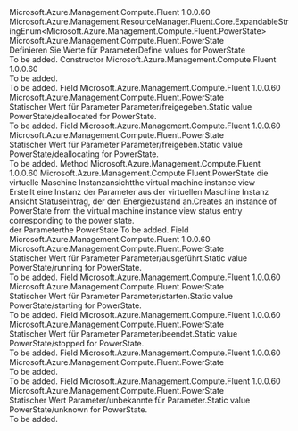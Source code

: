 <Type Name="PowerState" FullName="Microsoft.Azure.Management.Compute.Fluent.PowerState">
  <TypeSignature Language="C#" Value="public class PowerState : Microsoft.Azure.Management.ResourceManager.Fluent.Core.ExpandableStringEnum&lt;Microsoft.Azure.Management.Compute.Fluent.PowerState&gt;" />
  <TypeSignature Language="ILAsm" Value=".class public auto ansi beforefieldinit PowerState extends Microsoft.Azure.Management.ResourceManager.Fluent.Core.ExpandableStringEnum`1&lt;class Microsoft.Azure.Management.Compute.Fluent.PowerState&gt;" />
  <TypeSignature Language="DocId" Value="T:Microsoft.Azure.Management.Compute.Fluent.PowerState" />
  <TypeSignature Language="VB.NET" Value="Public Class PowerState&#xA;Inherits ExpandableStringEnum(Of PowerState)" />
  <TypeSignature Language="F#" Value="type PowerState = class&#xA;    inherit ExpandableStringEnum&lt;PowerState&gt;" />
  <AssemblyInfo>
    <AssemblyName>Microsoft.Azure.Management.Compute.Fluent</AssemblyName>
    <AssemblyVersion>1.0.0.60</AssemblyVersion>
  </AssemblyInfo>
  <Base>
    <BaseTypeName>Microsoft.Azure.Management.ResourceManager.Fluent.Core.ExpandableStringEnum&lt;Microsoft.Azure.Management.Compute.Fluent.PowerState&gt;</BaseTypeName>
    <BaseTypeArguments>
      <BaseTypeArgument TypeParamName="!0">Microsoft.Azure.Management.Compute.Fluent.PowerState</BaseTypeArgument>
    </BaseTypeArguments>
  </Base>
  <Interfaces />
  <Docs>
    <summary>
            <span data-ttu-id="6b721-101">Definieren Sie Werte für Parameter</span><span class="sxs-lookup"><span data-stu-id="6b721-101">Define values for PowerState</span></span>
            </summary>
    <remarks>To be added.</remarks>
  </Docs>
  <Members>
    <Member MemberName=".ctor">
      <MemberSignature Language="C#" Value="public PowerState ();" />
      <MemberSignature Language="ILAsm" Value=".method public hidebysig specialname rtspecialname instance void .ctor() cil managed" />
      <MemberSignature Language="DocId" Value="M:Microsoft.Azure.Management.Compute.Fluent.PowerState.#ctor" />
      <MemberSignature Language="VB.NET" Value="Public Sub New ()" />
      <MemberType>Constructor</MemberType>
      <AssemblyInfo>
        <AssemblyName>Microsoft.Azure.Management.Compute.Fluent</AssemblyName>
        <AssemblyVersion>1.0.0.60</AssemblyVersion>
      </AssemblyInfo>
      <Parameters />
      <Docs>
        <summary>To be added.</summary>
        <remarks>To be added.</remarks>
      </Docs>
    </Member>
    <Member MemberName="Deallocated">
      <MemberSignature Language="C#" Value="public static readonly Microsoft.Azure.Management.Compute.Fluent.PowerState Deallocated;" />
      <MemberSignature Language="ILAsm" Value=".field public static initonly class Microsoft.Azure.Management.Compute.Fluent.PowerState Deallocated" />
      <MemberSignature Language="DocId" Value="F:Microsoft.Azure.Management.Compute.Fluent.PowerState.Deallocated" />
      <MemberSignature Language="VB.NET" Value="Public Shared ReadOnly Deallocated As PowerState " />
      <MemberSignature Language="F#" Value=" staticval mutable Deallocated : Microsoft.Azure.Management.Compute.Fluent.PowerState" Usage="Microsoft.Azure.Management.Compute.Fluent.PowerState.Deallocated" />
      <MemberType>Field</MemberType>
      <AssemblyInfo>
        <AssemblyName>Microsoft.Azure.Management.Compute.Fluent</AssemblyName>
        <AssemblyVersion>1.0.0.60</AssemblyVersion>
      </AssemblyInfo>
      <ReturnValue>
        <ReturnType>Microsoft.Azure.Management.Compute.Fluent.PowerState</ReturnType>
      </ReturnValue>
      <Docs>
        <summary>
            <span data-ttu-id="6b721-102">Statischer Wert für Parameter Parameter/freigegeben.</span><span class="sxs-lookup"><span data-stu-id="6b721-102">Static value PowerState/deallocated for PowerState.</span></span>
            </summary>
        <remarks>To be added.</remarks>
      </Docs>
    </Member>
    <Member MemberName="Deallocating">
      <MemberSignature Language="C#" Value="public static readonly Microsoft.Azure.Management.Compute.Fluent.PowerState Deallocating;" />
      <MemberSignature Language="ILAsm" Value=".field public static initonly class Microsoft.Azure.Management.Compute.Fluent.PowerState Deallocating" />
      <MemberSignature Language="DocId" Value="F:Microsoft.Azure.Management.Compute.Fluent.PowerState.Deallocating" />
      <MemberSignature Language="VB.NET" Value="Public Shared ReadOnly Deallocating As PowerState " />
      <MemberSignature Language="F#" Value=" staticval mutable Deallocating : Microsoft.Azure.Management.Compute.Fluent.PowerState" Usage="Microsoft.Azure.Management.Compute.Fluent.PowerState.Deallocating" />
      <MemberType>Field</MemberType>
      <AssemblyInfo>
        <AssemblyName>Microsoft.Azure.Management.Compute.Fluent</AssemblyName>
        <AssemblyVersion>1.0.0.60</AssemblyVersion>
      </AssemblyInfo>
      <ReturnValue>
        <ReturnType>Microsoft.Azure.Management.Compute.Fluent.PowerState</ReturnType>
      </ReturnValue>
      <Docs>
        <summary>
            <span data-ttu-id="6b721-103">Statischer Wert für Parameter Parameter/freigeben.</span><span class="sxs-lookup"><span data-stu-id="6b721-103">Static value PowerState/deallocating for PowerState.</span></span>
            </summary>
        <remarks>To be added.</remarks>
      </Docs>
    </Member>
    <Member MemberName="FromInstanceView">
      <MemberSignature Language="C#" Value="public static Microsoft.Azure.Management.Compute.Fluent.PowerState FromInstanceView (Microsoft.Azure.Management.Compute.Fluent.Models.VirtualMachineInstanceView virtualMachineInstanceView);" />
      <MemberSignature Language="ILAsm" Value=".method public static hidebysig class Microsoft.Azure.Management.Compute.Fluent.PowerState FromInstanceView(class Microsoft.Azure.Management.Compute.Fluent.Models.VirtualMachineInstanceView virtualMachineInstanceView) cil managed" />
      <MemberSignature Language="DocId" Value="M:Microsoft.Azure.Management.Compute.Fluent.PowerState.FromInstanceView(Microsoft.Azure.Management.Compute.Fluent.Models.VirtualMachineInstanceView)" />
      <MemberSignature Language="F#" Value="static member FromInstanceView : Microsoft.Azure.Management.Compute.Fluent.Models.VirtualMachineInstanceView -&gt; Microsoft.Azure.Management.Compute.Fluent.PowerState" Usage="Microsoft.Azure.Management.Compute.Fluent.PowerState.FromInstanceView virtualMachineInstanceView" />
      <MemberType>Method</MemberType>
      <AssemblyInfo>
        <AssemblyName>Microsoft.Azure.Management.Compute.Fluent</AssemblyName>
        <AssemblyVersion>1.0.0.60</AssemblyVersion>
      </AssemblyInfo>
      <ReturnValue>
        <ReturnType>Microsoft.Azure.Management.Compute.Fluent.PowerState</ReturnType>
      </ReturnValue>
      <Parameters>
        <Parameter Name="virtualMachineInstanceView" Type="Microsoft.Azure.Management.Compute.Fluent.Models.VirtualMachineInstanceView" />
      </Parameters>
      <Docs>
        <param name="virtualMachineInstanceView"><span data-ttu-id="6b721-104">die virtuelle Maschine Instanzansicht</span><span class="sxs-lookup"><span data-stu-id="6b721-104">the virtual machine instance view</span></span></param>
        <summary>
            <span data-ttu-id="6b721-105">Erstellt eine Instanz der Parameter aus der virtuellen Maschine Instanz Ansicht Statuseintrag, der den Energiezustand an.</span><span class="sxs-lookup"><span data-stu-id="6b721-105">Creates an instance of PowerState from the virtual machine instance view status entry corresponding to the power state.</span></span>
            </summary>
        <returns><span data-ttu-id="6b721-106">der Parameter</span><span class="sxs-lookup"><span data-stu-id="6b721-106">the PowerState</span></span></returns>
        <remarks>To be added.</remarks>
      </Docs>
    </Member>
    <Member MemberName="Running">
      <MemberSignature Language="C#" Value="public static readonly Microsoft.Azure.Management.Compute.Fluent.PowerState Running;" />
      <MemberSignature Language="ILAsm" Value=".field public static initonly class Microsoft.Azure.Management.Compute.Fluent.PowerState Running" />
      <MemberSignature Language="DocId" Value="F:Microsoft.Azure.Management.Compute.Fluent.PowerState.Running" />
      <MemberSignature Language="VB.NET" Value="Public Shared ReadOnly Running As PowerState " />
      <MemberSignature Language="F#" Value=" staticval mutable Running : Microsoft.Azure.Management.Compute.Fluent.PowerState" Usage="Microsoft.Azure.Management.Compute.Fluent.PowerState.Running" />
      <MemberType>Field</MemberType>
      <AssemblyInfo>
        <AssemblyName>Microsoft.Azure.Management.Compute.Fluent</AssemblyName>
        <AssemblyVersion>1.0.0.60</AssemblyVersion>
      </AssemblyInfo>
      <ReturnValue>
        <ReturnType>Microsoft.Azure.Management.Compute.Fluent.PowerState</ReturnType>
      </ReturnValue>
      <Docs>
        <summary>
            <span data-ttu-id="6b721-107">Statischer Wert für Parameter Parameter/ausgeführt.</span><span class="sxs-lookup"><span data-stu-id="6b721-107">Static value PowerState/running for PowerState.</span></span>
            </summary>
        <remarks>To be added.</remarks>
      </Docs>
    </Member>
    <Member MemberName="Starting">
      <MemberSignature Language="C#" Value="public static readonly Microsoft.Azure.Management.Compute.Fluent.PowerState Starting;" />
      <MemberSignature Language="ILAsm" Value=".field public static initonly class Microsoft.Azure.Management.Compute.Fluent.PowerState Starting" />
      <MemberSignature Language="DocId" Value="F:Microsoft.Azure.Management.Compute.Fluent.PowerState.Starting" />
      <MemberSignature Language="VB.NET" Value="Public Shared ReadOnly Starting As PowerState " />
      <MemberSignature Language="F#" Value=" staticval mutable Starting : Microsoft.Azure.Management.Compute.Fluent.PowerState" Usage="Microsoft.Azure.Management.Compute.Fluent.PowerState.Starting" />
      <MemberType>Field</MemberType>
      <AssemblyInfo>
        <AssemblyName>Microsoft.Azure.Management.Compute.Fluent</AssemblyName>
        <AssemblyVersion>1.0.0.60</AssemblyVersion>
      </AssemblyInfo>
      <ReturnValue>
        <ReturnType>Microsoft.Azure.Management.Compute.Fluent.PowerState</ReturnType>
      </ReturnValue>
      <Docs>
        <summary>
            <span data-ttu-id="6b721-108">Statischer Wert für Parameter Parameter/starten.</span><span class="sxs-lookup"><span data-stu-id="6b721-108">Static value PowerState/starting for PowerState.</span></span>
            </summary>
        <remarks>To be added.</remarks>
      </Docs>
    </Member>
    <Member MemberName="Stopped">
      <MemberSignature Language="C#" Value="public static readonly Microsoft.Azure.Management.Compute.Fluent.PowerState Stopped;" />
      <MemberSignature Language="ILAsm" Value=".field public static initonly class Microsoft.Azure.Management.Compute.Fluent.PowerState Stopped" />
      <MemberSignature Language="DocId" Value="F:Microsoft.Azure.Management.Compute.Fluent.PowerState.Stopped" />
      <MemberSignature Language="VB.NET" Value="Public Shared ReadOnly Stopped As PowerState " />
      <MemberSignature Language="F#" Value=" staticval mutable Stopped : Microsoft.Azure.Management.Compute.Fluent.PowerState" Usage="Microsoft.Azure.Management.Compute.Fluent.PowerState.Stopped" />
      <MemberType>Field</MemberType>
      <AssemblyInfo>
        <AssemblyName>Microsoft.Azure.Management.Compute.Fluent</AssemblyName>
        <AssemblyVersion>1.0.0.60</AssemblyVersion>
      </AssemblyInfo>
      <ReturnValue>
        <ReturnType>Microsoft.Azure.Management.Compute.Fluent.PowerState</ReturnType>
      </ReturnValue>
      <Docs>
        <summary>
            <span data-ttu-id="6b721-109">Statischer Wert für Parameter Parameter/beendet.</span><span class="sxs-lookup"><span data-stu-id="6b721-109">Static value PowerState/stopped for PowerState.</span></span>
            </summary>
        <remarks>To be added.</remarks>
      </Docs>
    </Member>
    <Member MemberName="Stopping">
      <MemberSignature Language="C#" Value="public static readonly Microsoft.Azure.Management.Compute.Fluent.PowerState Stopping;" />
      <MemberSignature Language="ILAsm" Value=".field public static initonly class Microsoft.Azure.Management.Compute.Fluent.PowerState Stopping" />
      <MemberSignature Language="DocId" Value="F:Microsoft.Azure.Management.Compute.Fluent.PowerState.Stopping" />
      <MemberSignature Language="VB.NET" Value="Public Shared ReadOnly Stopping As PowerState " />
      <MemberSignature Language="F#" Value=" staticval mutable Stopping : Microsoft.Azure.Management.Compute.Fluent.PowerState" Usage="Microsoft.Azure.Management.Compute.Fluent.PowerState.Stopping" />
      <MemberType>Field</MemberType>
      <AssemblyInfo>
        <AssemblyName>Microsoft.Azure.Management.Compute.Fluent</AssemblyName>
        <AssemblyVersion>1.0.0.60</AssemblyVersion>
      </AssemblyInfo>
      <ReturnValue>
        <ReturnType>Microsoft.Azure.Management.Compute.Fluent.PowerState</ReturnType>
      </ReturnValue>
      <Docs>
        <summary>To be added.</summary>
        <remarks>To be added.</remarks>
      </Docs>
    </Member>
    <Member MemberName="Unknown">
      <MemberSignature Language="C#" Value="public static readonly Microsoft.Azure.Management.Compute.Fluent.PowerState Unknown;" />
      <MemberSignature Language="ILAsm" Value=".field public static initonly class Microsoft.Azure.Management.Compute.Fluent.PowerState Unknown" />
      <MemberSignature Language="DocId" Value="F:Microsoft.Azure.Management.Compute.Fluent.PowerState.Unknown" />
      <MemberSignature Language="VB.NET" Value="Public Shared ReadOnly Unknown As PowerState " />
      <MemberSignature Language="F#" Value=" staticval mutable Unknown : Microsoft.Azure.Management.Compute.Fluent.PowerState" Usage="Microsoft.Azure.Management.Compute.Fluent.PowerState.Unknown" />
      <MemberType>Field</MemberType>
      <AssemblyInfo>
        <AssemblyName>Microsoft.Azure.Management.Compute.Fluent</AssemblyName>
        <AssemblyVersion>1.0.0.60</AssemblyVersion>
      </AssemblyInfo>
      <ReturnValue>
        <ReturnType>Microsoft.Azure.Management.Compute.Fluent.PowerState</ReturnType>
      </ReturnValue>
      <Docs>
        <summary>
            <span data-ttu-id="6b721-110">Statischer Wert Parameter/unbekannte für Parameter.</span><span class="sxs-lookup"><span data-stu-id="6b721-110">Static value PowerState/unknown for PowerState.</span></span>
            </summary>
        <remarks>To be added.</remarks>
      </Docs>
    </Member>
  </Members>
</Type>